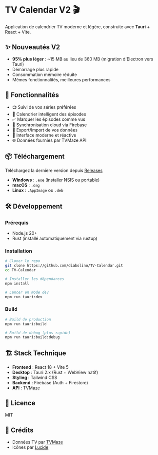 # TV Calendar V2 🎬

Application de calendrier TV moderne et légère, construite avec **Tauri** + React + Vite.

## ✨ Nouveautés V2

- **95% plus léger** : ~15 MB au lieu de 360 MB (migration d'Electron vers Tauri)
- Démarrage plus rapide
- Consommation mémoire réduite
- Mêmes fonctionnalités, meilleures performances

## 🚀 Fonctionnalités

- 📺 Suivi de vos séries préférées
- 📅 Calendrier intelligent des épisodes
- ✅ Marquer les épisodes comme vus
- 🔄 Synchronisation cloud via Firebase
- 💾 Export/Import de vos données
- 🎨 Interface moderne et réactive
- 🌐 Données fournies par TVMaze API

## 📦 Téléchargement

Téléchargez la dernière version depuis [Releases](https://github.com/diabolino/TV-Calendar/releases)

- **Windows** : `.exe` (installer NSIS ou portable)
- **macOS** : `.dmg`
- **Linux** : `.AppImage` ou `.deb`

## 🛠️ Développement

### Prérequis

- Node.js 20+
- Rust (installé automatiquement via rustup)

### Installation

```bash
# Cloner le repo
git clone https://github.com/diabolino/TV-Calendar.git
cd TV-Calendar

# Installer les dépendances
npm install

# Lancer en mode dev
npm run tauri:dev
```

### Build

```bash
# Build de production
npm run tauri:build

# Build de debug (plus rapide)
npm run tauri:build:debug
```

## 🏗️ Stack Technique

- **Frontend** : React 18 + Vite 5
- **Desktop** : Tauri 2.x (Rust + WebView natif)
- **Styling** : Tailwind CSS
- **Backend** : Firebase (Auth + Firestore)
- **API** : TVMaze

## 📝 Licence

MIT

## 🙏 Crédits

- Données TV par [TVMaze](https://www.tvmaze.com/)
- Icônes par [Lucide](https://lucide.dev/)
